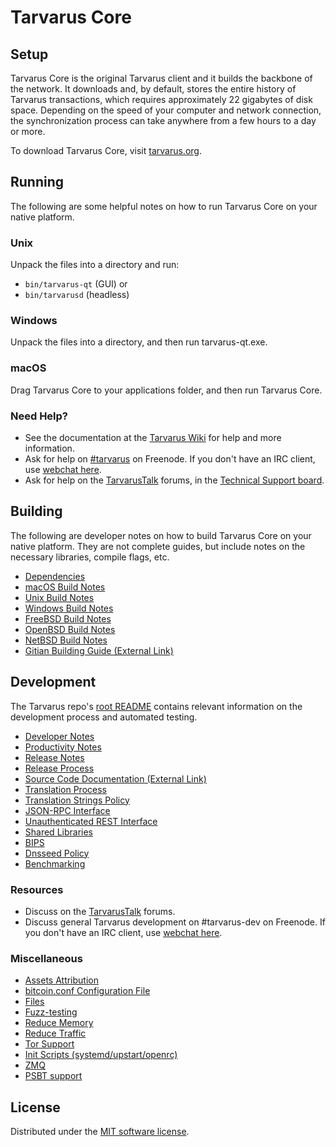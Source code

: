 Tarvarus Core
=============

Setup
---------------------
Tarvarus Core is the original Tarvarus client and it builds the backbone of the network. It downloads and, by default, stores the entire history of Tarvarus transactions, which requires approximately 22 gigabytes of disk space. Depending on the speed of your computer and network connection, the synchronization process can take anywhere from a few hours to a day or more.

To download Tarvarus Core, visit [tarvarus.org](/).

Running
---------------------
The following are some helpful notes on how to run Tarvarus Core on your native platform.

### Unix

Unpack the files into a directory and run:

- `bin/tarvarus-qt` (GUI) or
- `bin/tarvarusd` (headless)

### Windows

Unpack the files into a directory, and then run tarvarus-qt.exe.

### macOS

Drag Tarvarus Core to your applications folder, and then run Tarvarus Core.

### Need Help?

* See the documentation at the [Tarvarus Wiki](https://tarvarus.info/) for help and more information.
* Ask for help on [#tarvarus](https://webchat.freenode.net/#tarvarus) on Freenode. If you don't have an IRC client, use [webchat here](https://webchat.freenode.net/#tarvarus).
* Ask for help on the [TarvarusTalk](https://tarvarustalk.io/) forums, in the [Technical Support board](https://tarvarustalk.io/c/technical-support).

Building
---------------------
The following are developer notes on how to build Tarvarus Core on your native platform. They are not complete guides, but include notes on the necessary libraries, compile flags, etc.

- [Dependencies](dependencies.md)
- [macOS Build Notes](build-osx.md)
- [Unix Build Notes](build-unix.md)
- [Windows Build Notes](build-windows.md)
- [FreeBSD Build Notes](build-freebsd.md)
- [OpenBSD Build Notes](build-openbsd.md)
- [NetBSD Build Notes](build-netbsd.md)
- [Gitian Building Guide (External Link)](https://github.com/bitcoin-core/docs/blob/master/gitian-building.md)

Development
---------------------
The Tarvarus repo's [root README](/README.md) contains relevant information on the development process and automated testing.

- [Developer Notes](developer-notes.md)
- [Productivity Notes](productivity.md)
- [Release Notes](release-notes.md)
- [Release Process](release-process.md)
- [Source Code Documentation (External Link)](https://doxygen.bitcoincore.org/)
- [Translation Process](translation_process.md)
- [Translation Strings Policy](translation_strings_policy.md)
- [JSON-RPC Interface](JSON-RPC-interface.md)
- [Unauthenticated REST Interface](REST-interface.md)
- [Shared Libraries](shared-libraries.md)
- [BIPS](bips.md)
- [Dnsseed Policy](dnsseed-policy.md)
- [Benchmarking](benchmarking.md)

### Resources
* Discuss on the [TarvarusTalk](https://tarvarustalk.io/) forums.
* Discuss general Tarvarus development on #tarvarus-dev on Freenode. If you don't have an IRC client, use [webchat here](https://webchat.freenode.net/#tarvarus-dev).

### Miscellaneous
- [Assets Attribution](assets-attribution.md)
- [bitcoin.conf Configuration File](bitcoin-conf.md)
- [Files](files.md)
- [Fuzz-testing](fuzzing.md)
- [Reduce Memory](reduce-memory.md)
- [Reduce Traffic](reduce-traffic.md)
- [Tor Support](tor.md)
- [Init Scripts (systemd/upstart/openrc)](init.md)
- [ZMQ](zmq.md)
- [PSBT support](psbt.md)

License
---------------------
Distributed under the [MIT software license](/COPYING).
